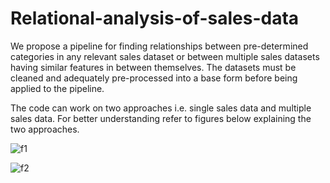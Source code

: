 # Relational-analysis-of-sales-data

We propose a pipeline for finding relationships between 
pre-determined categories in any relevant sales dataset or 
between multiple sales datasets having similar features in 
between themselves. The datasets must be cleaned and 
adequately pre-processed into a base form before being 
applied to the pipeline.

The code can work on two approaches i.e. single sales data
and multiple sales data. For better understanding refer to 
figures below explaining the two approaches.

![f1](https://user-images.githubusercontent.com/49413156/167307708-1a01c3f8-80ce-46da-b0b8-81079000eb72.jpeg)

![f2](https://user-images.githubusercontent.com/49413156/167307720-b83df716-fc30-4d83-962b-fee72cbcdb8b.jpeg)
